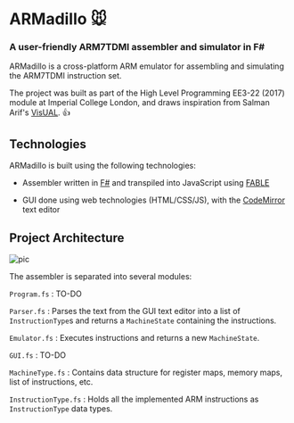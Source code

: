 # ARMadillo :mouse:
### A user-friendly ARM7TDMI assembler and simulator in F&#35; 

ARMadillo is a cross-platform ARM emulator for assembling and simulating the ARM7TDMI instruction set. 

The project was built as part of the High Level Programming EE3-22 (2017) module at Imperial College London, and draws inspiration from Salman Arif's [VisUAL](https://salmanarif.bitbucket.io/visual/). :+1:

## Technologies

ARMadillo is built using the following technologies:

* Assembler written in [F#](http://fsharp.org/) and transpiled into JavaScript using [FABLE](http://fable.io/)

* GUI done using web technologies (HTML/CSS/JS), with the [CodeMirror](https://codemirror.net/) text editor  

## Project Architecture

![pic](https://raw.githubusercontent.com/aaronlws95/hlp-project-2017/master/project_architecture.png)

The assembler is separated into several modules:

`Program.fs` : TO-DO

`Parser.fs` : Parses the text from the GUI text editor into a list of `InstructionType`s and returns a `MachineState` containing the instructions.

`Emulator.fs` : Executes instructions and returns a new `MachineState`.

`GUI.fs` : TO-DO

`MachineType.fs` : Contains data structure for register maps, memory maps, list of instructions, etc.

`InstructionType.fs` : Holds all the implemented ARM instructions as `InstructionType` data types.
